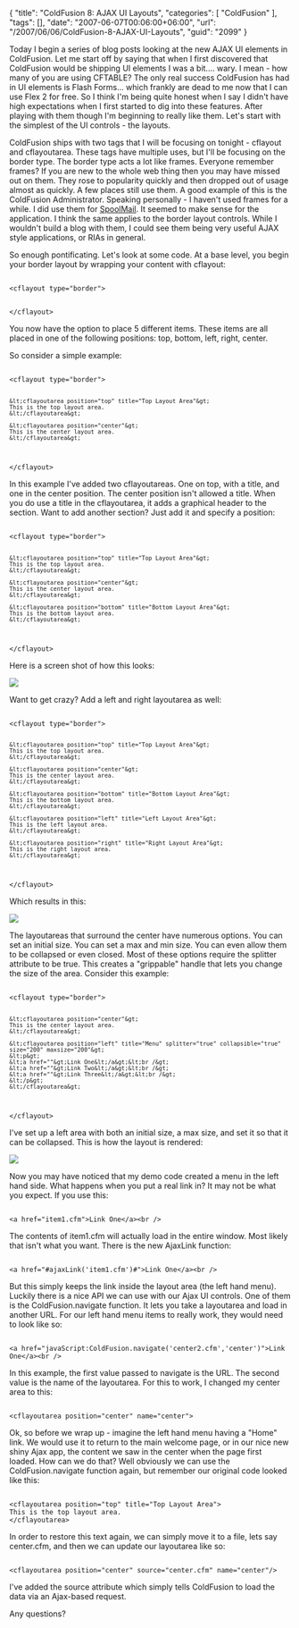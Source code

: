 {
	"title": "ColdFusion 8: AJAX UI Layouts",
	"categories": [
		"ColdFusion"
	],
	"tags": [],
	"date": "2007-06-07T00:06:00+06:00",
	"url": "/2007/06/06/ColdFusion-8-AJAX-UI-Layouts",
	"guid": "2099"
}

Today I begin a series of blog posts looking at the new AJAX UI elements in ColdFusion. Let me start off by saying that when I first discovered that ColdFusion would be shipping UI elements I was a bit.... wary. I mean - how many of you are using CFTABLE? The only real success ColdFusion has had in UI elements is Flash Forms... which frankly are dead to me now that I can use Flex 2 for free. So I think I'm being quite honest when I say I didn't have high expectations when I first started to dig into these features. After playing with them though I'm beginning to really like them. Let's start with the simplest of the UI controls - the layouts.
<!--more-->
ColdFusion ships with two tags that I will be focusing on tonight - cflayout and cflayoutarea. These tags have multiple uses, but I'll be focusing on the border type. The border type acts a lot like frames. Everyone remember frames? If you are new to the whole web thing then you may have missed out on them. They rose to popularity quickly and then dropped out of usage almost as quickly. A few places still use them. A good example of this is the ColdFusion Administrator. Speaking personally - I haven't used frames for a while. I did use them for <a href="http://spoolmail.riaforge.org">SpoolMail</a>. It seemed to make sense for the application. I think the same applies to the border layout controls. While I wouldn't build a blog with them, I could see them being very useful AJAX style applications, or RIAs in general. 

So enough pontificating. Let's look at some code. At a base level, you begin your border layout by wrapping your content with cflayout:

<code>
&lt;cflayout type="border"&gt;

	
&lt;/cflayout&gt;
</code>

You now have the option to place 5 different items. These items are all placed in one of the following positions: top, bottom, left, right, center. 

So consider a simple example:

<code>
&lt;cflayout type="border"&gt;

	&lt;cflayoutarea position="top" title="Top Layout Area"&gt;
	This is the top layout area.
	&lt;/cflayoutarea&gt;
	
	&lt;cflayoutarea position="center"&gt;
	This is the center layout area.
	&lt;/cflayoutarea&gt;
	
&lt;/cflayout&gt;
</code>

In this example I've added two cflayoutareas. One on top, with a title, and one in the center position. The center position isn't allowed a title. When you do use a title in the cflayoutarea, it adds a graphical header to the section.  Want to add another section? Just add it and specify a position:

<code>
&lt;cflayout type="border"&gt;

	&lt;cflayoutarea position="top" title="Top Layout Area"&gt;
	This is the top layout area.
	&lt;/cflayoutarea&gt;
	
	&lt;cflayoutarea position="center"&gt;
	This is the center layout area.
	&lt;/cflayoutarea&gt;

	&lt;cflayoutarea position="bottom" title="Bottom Layout Area"&gt;
	This is the bottom layout area.
	&lt;/cflayoutarea&gt;
	
&lt;/cflayout&gt;
</code>

Here is a screen shot of how this looks: 

<img src="http://www.raymondcamden.com/images/Picture%201.png">

Want to get crazy? Add a left and right layoutarea as well:

<code>
&lt;cflayout type="border"&gt;

	&lt;cflayoutarea position="top" title="Top Layout Area"&gt;
	This is the top layout area.
	&lt;/cflayoutarea&gt;
	
	&lt;cflayoutarea position="center"&gt;
	This is the center layout area.
	&lt;/cflayoutarea&gt;

	&lt;cflayoutarea position="bottom" title="Bottom Layout Area"&gt;
	This is the bottom layout area.
	&lt;/cflayoutarea&gt;

	&lt;cflayoutarea position="left" title="Left Layout Area"&gt;
	This is the left layout area.
	&lt;/cflayoutarea&gt;

	&lt;cflayoutarea position="right" title="Right Layout Area"&gt;
	This is the right layout area.
	&lt;/cflayoutarea&gt;

&lt;/cflayout&gt;
</code>

Which results in this: 

<img src="http://www.coldfusionjedi.com/images/Picture_2.png">

The layoutareas that surround the center have numerous options. You can set an initial size. You can set a max and min size. You can even allow them to be collapsed or even closed. Most of these options require the splitter attribute to be true. This creates a "grippable" handle that lets you change the size of the area. Consider this example:

<code>
&lt;cflayout type="border"&gt;

	&lt;cflayoutarea position="center"&gt;
	This is the center layout area.
	&lt;/cflayoutarea&gt;

	&lt;cflayoutarea position="left" title="Menu" splitter="true" collapsible="true" size="200" maxsize="200"&gt;
	&lt;p&gt;
	&lt;a href=""&gt;Link One&lt;/a&gt;&lt;br /&gt;
	&lt;a href=""&gt;Link Two&lt;/a&gt;&lt;br /&gt;
	&lt;a href=""&gt;Link Three&lt;/a&gt;&lt;br /&gt;
	&lt;/p&gt;
	&lt;/cflayoutarea&gt;


&lt;/cflayout&gt;
</code>

I've set up a left area with both an initial size, a max size, and set it so that it can be collapsed. This is how the layout is rendered:

<img src="http://www.coldfusionjedi.com/images/Picture_3.png">

Now you may have noticed that my demo code created a menu in the left hand side. What happens when you put a real link in? It may not be what you expect. If you use this:

<code>
&lt;a href="item1.cfm"&gt;Link One&lt;/a&gt;&lt;br /&gt;
</code>

The contents of item1.cfm will actually load in the entire window. Most likely that isn't what you want. There is the new AjaxLink function:

<code>
&lt;a href="#ajaxLink('item1.cfm')#"&gt;Link One&lt;/a&gt;&lt;br /&gt;
</code>

But this simply keeps the link inside the layout area (the left hand menu). Luckily there is a nice API we can use with our Ajax UI controls. One of them is the ColdFusion.navigate function. It lets you take a layoutarea and load in another URL. For our left hand menu items to really work, they would need to look like so:

<code>
&lt;a href="javaScript:ColdFusion.navigate('center2.cfm','center')"&gt;Link One&lt;/a&gt;&lt;br /&gt;
</code>

In this example, the first value passed to navigate is the URL. The second value is the name of the layoutarea. For this to work, I changed my center area to this:

<code>
&lt;cflayoutarea position="center" name="center"&gt;
</code>

Ok, so before we wrap up - imagine the left hand menu having a "Home" link. We would use it to return to the main welcome page, or in our nice new shiny Ajax app, the content we saw in the center when the page first loaded. How can we do that? Well obviously we can use the ColdFusion.navigate function again, but remember our original code looked like this:

<code>
&lt;cflayoutarea position="top" title="Top Layout Area"&gt;
This is the top layout area.
&lt;/cflayoutarea&gt;
</code>

In order to restore this text again, we can simply move it to a file, lets say center.cfm, and then we can update our layoutarea like so:

<code>
&lt;cflayoutarea position="center" source="center.cfm" name="center"/&gt;
</code>

I've added the source attribute which simply tells ColdFusion to load the data via an Ajax-based request.

Any questions?